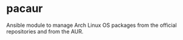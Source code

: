 # pacaur
Ansible module to manage Arch Linux OS packages from the official repositories and from the AUR.
